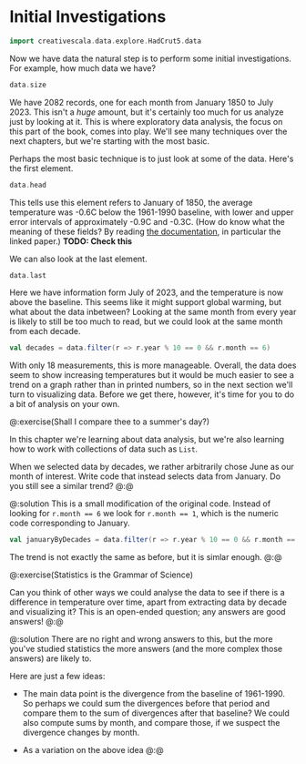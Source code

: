 # Initial Investigations

```scala mdoc:invisible
import creativescala.data.explore.HadCrut5.data
```
Now we have data the natural step is to perform some initial investigations.
For example, how much data we have?

```scala mdoc
data.size
```

We have 2082 records, one for each month from January 1850 to July 2023.
This isn't a *huge* amount, but it's certainly too much for us analyze just by looking at it.
This is where exploratory data analysis, the focus on this part of the book, comes into play.
We'll see many techniques over the next chapters, but we're starting with the most basic.

Perhaps the most basic technique is to just look at some of the data.
Here's the first element.

```scala mdoc
data.head
```

This tells use this element refers to January of 1850, the average temperature was -0.6C below the 1961-1990 baseline, with lower and upper error intervals of approximately -0.9C and -0.3C. (How do know what the meaning of these fields? By reading [the documentation][hadcrut5], in particular the linked paper.) **TODO: Check this**

We can also look at the last element.

```scala mdoc
data.last
```

Here we have information form July of 2023, and the temperature is now above the baseline. 
This seems like it might support global warming, but what about the data inbetween?
Looking at the same month from every year is likely to still be too much to read, but we could look at the same month from each decade.

```scala mdoc
val decades = data.filter(r => r.year % 10 == 0 && r.month == 6)
```

With only 18 measurements, this is more manageable. 
Overall, the data does seem to show increasing temperatures but it would be much easier to see a trend on a graph rather than in printed numbers, so in the next section we'll turn to visualizing data.
Before we get there, however, it's time for you to do a bit of analysis on your own.

[hadcrut5]: https://www.metoffice.gov.uk/hadobs/hadcrut5/index.html


@:exercise(Shall I compare thee to a summer's day?)

In this chapter we're learning about data analysis, but we're also learning how to work with collections of data such as `List`.

When we selected data by decades, we rather arbitrarily chose June as our month of interest.
Write code that instead selects data from January. 
Do you still see a similar trend?
@:@


@:solution
This is a small modification of the original code. 
Instead of looking for `r.month == 6` we look for  `r.month == 1`,
which is the numeric code corresponding to January.

```scala mdoc
val januaryByDecades = data.filter(r => r.year % 10 == 0 && r.month == 1)
```

The trend is not exactly the same as before, but it is simlar enough.
@:@


@:exercise(Statistics is the Grammar of Science)

Can you think of other ways we could analyse the data to see if there is a difference in temperature over time, apart from extracting data by decade and visualizing it? This is an open-ended question; any answers are good answers!
@:@

@:solution
There are no right and wrong answers to this, but the more you've studied statistics the more answers (and the more complex those answers) are likely to.

Here are just a few ideas:

- The main data point is the divergence from the baseline of 1961-1990. So perhaps we could sum the divergences before that period and compare them to the sum of divergences after that baseline? We could also compute sums by month, and compare those, if we suspect the divergence changes by month.

- As a variation on the above idea
@:@
